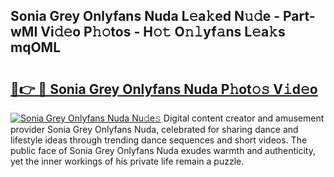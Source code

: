 ## Sonia Grey Onlyfans Nuda L𝚎a𝚔ed N𝚞𝚍e - Part-wMI Vi𝚍𝚎o P𝚑𝚘tos - H𝚘𝚝 O𝚗𝚕yf𝚊ns L𝚎a𝚔s mqOML

# <h2><a href="http://kfanqu1.oniu.top/?m=Sonia+Grey+Onlyfans+Nuda">🔗👉 🔴 Sonia Grey Onlyfans Nuda P𝚑ot𝚘𝚜 V𝚒d𝚎o</a></h2>

[![Sonia Grey Onlyfans Nuda Nu𝚍e𝚜](https://i.imgur.com/0qMVB7G.gif)](http://kfanqu1.oniu.top/?m=Sonia+Grey+Onlyfans+Nuda)
Digital content creator and amusement provider Sonia Grey Onlyfans Nuda, celebrated for sharing dance and lifestyle ideas through trending dance sequences and short videos. The public face of Sonia Grey Onlyfans Nuda exudes warmth and authenticity, yet the inner workings of his private life remain a puzzle.  
